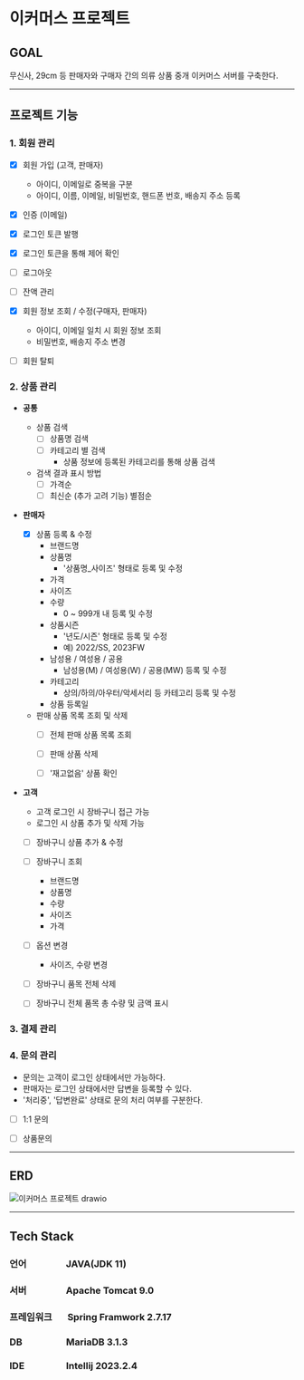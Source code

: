 # 이커머스 프로젝트

## GOAL
무신사, 29cm 등 판매자와 구매자 간의 의류 상품 중개 이커머스 서버를 구축한다.

---
## 프로젝트 기능
### 1. 회원 관리
- [X] 회원 가입 (고객, 판매자)
    - 아이디, 이메일로 중복을 구분
    - 아이디, 이름, 이메일, 비밀번호, 핸드폰 번호, 배송지 주소 등록

- [X] 인증 (이메일)

- [X] 로그인 토큰 발행
- [X] 로그인 토큰을 통해 제어 확인
- [ ] 로그아웃

- [ ] 잔액 관리

- [X] 회원 정보 조회 / 수정(구매자, 판매자)
    - 아이디, 이메일 일치 시 회원 정보 조회
    - 비밀번호, 배송지 주소 변경

- [ ] 회원 탈퇴


### 2. 상품 관리
- **공통**
    - 상품 검색
        - [ ] 상품명 검색
        - [ ] 카테고리 별 검색
            - 상품 정보에 등록된 카테고리를 통해 상품 검색

    - 검색 결과 표시 방법
        - [ ] 가격순
        - [ ] 최신순
          (추가 고려 기능) 별점순

- **판매자**
    - [X] 상품 등록 & 수정
        - 브랜드명
        - 상품명
            - '상품명_사이즈' 형태로 등록 및 수정
        - 가격
        - 사이즈
        - 수량
            - 0 ~ 999개 내 등록 및 수정
        - 상품시즌
            - '년도/시즌' 형태로 등록 및 수정
            - 예) 2022/SS, 2023FW
        - 남성용 / 여성용 / 공용
            - 남성용(M) / 여성용(W) / 공용(MW) 등록 및 수정
        - 카테고리
            - 상의/하의/아우터/악세서리 등 카테고리 등록 및 수정
        - 상품 등록일

    - 판매 상품 목록 조회 및 삭제
        - [ ] 전체 판매 상품 목록 조회
        - [ ] 판매 상품 삭제
        - [ ] '재고없음' 상품 확인


- **고객**
    - 고객 로그인 시 장바구니 접근 가능
    - 로그인 시 상품 추가 및 삭제 가능

    - [ ] 장바구니 상품 추가 & 수정
    - [ ] 장바구니 조회
        - 브랜드명
        - 상품명
        - 수량
        - 사이즈
        - 가격

    - [ ] 옵션 변경
        - 사이즈, 수량 변경

    - [ ] 장바구니 품목 전체 삭제
    - [ ] 장바구니 전체 품목 총 수량 및 금액 표시


### 3. 결제 관리

### 4. 문의 관리
- 문의는 고객이 로그인 상태에서만 가능하다.
- 판매자는 로그인 상태에서만 답변을 등록할 수 있다.
- '처리중', '답변완료' 상태로 문의 처리 여부를 구분한다.
- [ ] 1:1 문의
- [ ] 상품문의


---
## ERD
![이커머스 프로젝트 drawio](https://github.com/hakdang113/zero_e-commerce/assets/127729985/5a92b718-926b-4b71-8a5c-61ac48983e7c)


---
## Tech Stack

### **언어** &nbsp;&nbsp;&nbsp;&nbsp;&nbsp;&nbsp;&nbsp;&nbsp;&nbsp;&nbsp;&nbsp;&nbsp;&nbsp;&nbsp;&nbsp;&nbsp;&nbsp;JAVA(JDK 11)

### **서버** &nbsp;&nbsp;&nbsp;&nbsp;&nbsp;&nbsp;&nbsp;&nbsp;&nbsp;&nbsp;&nbsp;&nbsp;&nbsp;&nbsp;&nbsp;&nbsp; Apache Tomcat 9.0

### **프레임워크** &nbsp;&nbsp;&nbsp;&nbsp;&nbsp;&nbsp;Spring Framwork 2.7.17

### **DB** &nbsp;&nbsp;&nbsp;&nbsp;&nbsp;&nbsp;&nbsp;&nbsp;&nbsp;&nbsp;&nbsp;&nbsp;&nbsp;&nbsp;&nbsp;&nbsp;&nbsp;&nbsp;&nbsp;MariaDB 3.1.3

### **IDE** &nbsp;&nbsp;&nbsp;&nbsp;&nbsp;&nbsp;&nbsp;&nbsp;&nbsp;&nbsp;&nbsp;&nbsp;&nbsp;&nbsp;&nbsp;&nbsp;&nbsp;&nbsp;Intellij 2023.2.4
